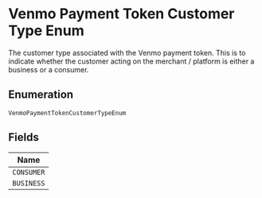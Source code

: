
# Venmo Payment Token Customer Type Enum

The customer type associated with the Venmo payment token. This is to indicate whether the customer acting on the merchant / platform is either a business or a consumer.

## Enumeration

`VenmoPaymentTokenCustomerTypeEnum`

## Fields

| Name |
|  --- |
| `CONSUMER` |
| `BUSINESS` |

